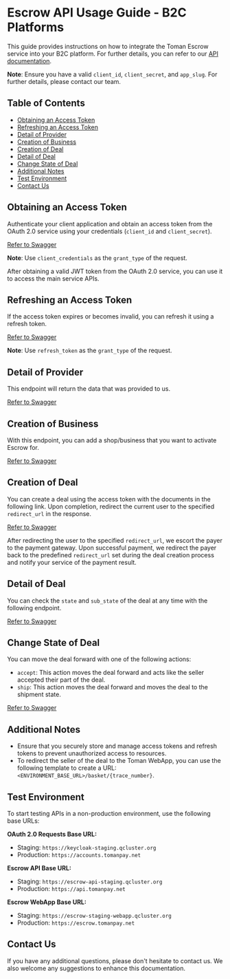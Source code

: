 # Escrow API Usage Guide - B2C Platforms

This guide provides instructions on how to integrate the Toman Escrow service into your B2C platform. For further details, you can refer to our [API documentation](https://docs.tomanpay.net/swagger/b2c.html).

**Note**: Ensure you have a valid `client_id`, `client_secret`, and `app_slug`. For further details, please contact our team.

## Table of Contents

- [Obtaining an Access Token](#obtaining-an-access-token)
- [Refreshing an Access Token](#refreshing-an-access-token)
- [Detail of Provider](#detail-of-provider)
- [Creation of Business](#creation-of-business)
- [Creation of Deal](#creation-of-deal)
- [Detail of Deal](#detail-of-deal)
- [Change State of Deal](#change-state-of-deal)
- [Additional Notes](#additional-notes)
- [Test Environment](#test-environment)
- [Contact Us](#contact-us)

## Obtaining an Access Token

Authenticate your client application and obtain an access token from the OAuth 2.0 service using your credentials (`client_id` and `client_secret`).

[Refer to Swagger](https://docs.tomanpay.net/swagger/b2c.html#/Authentication/post_realms__realm__protocol_openid_connect_token)

**Note**: Use `client_credentials` as the `grant_type` of the request.

After obtaining a valid JWT token from the OAuth 2.0 service, you can use it to access the main service APIs.

## Refreshing an Access Token

If the access token expires or becomes invalid, you can refresh it using a refresh token.

[Refer to Swagger](https://docs.tomanpay.net/swagger/b2c.html#/Authentication/post_realms__realm__protocol_openid_connect_token)

**Note**: Use `refresh_token` as the `grant_type` of the request.

## Detail of Provider

This endpoint will return the data that was provided to us.

[Refer to Swagger](https://docs.tomanpay.net/swagger/b2c.html#/Provider/get_escrow_api_v2_providers_me)

## Creation of Business

With this endpoint, you can add a shop/business that you want to activate Escrow for.

[Refer to Swagger](https://docs.tomanpay.net/swagger/b2c.html#/Business/post_escrow_api_v2_providers__provider_slug__businesses)

## Creation of Deal

You can create a deal using the access token with the documents in the following link. Upon completion, redirect the current user to the specified `redirect_url` in the response.

[Refer to Swagger](https://docs.tomanpay.net/swagger/b2c.html#/Deal/post_escrow_api_v2_providers__provider_slug__businesses__business_slug__deals)

After redirecting the user to the specified `redirect_url`, we escort the payer to the payment gateway. Upon successful payment, we redirect the payer back to the predefined `redirect_url` set during the deal creation process and notify your service of the payment result.

## Detail of Deal

You can check the `state` and `sub_state` of the deal at any time with the following endpoint.

[Refer to Swagger](https://docs.tomanpay.net/swagger/b2c.html#/Deal/get_escrow_api_v2_providers__provider_slug__deals__trace_number_)

## Change State of Deal

You can move the deal forward with one of the following actions:
- `accept`: This action moves the deal forward and acts like the seller accepted their part of the deal.
- `ship`: This action moves the deal forward and moves the deal to the shipment state.

[Refer to Swagger](https://docs.tomanpay.net/swagger/b2c.html#/Deal/patch_escrow_api_v2_providers__provider_slug__deals__trace_number_)

## Additional Notes

- Ensure that you securely store and manage access tokens and refresh tokens to prevent unauthorized access to resources.
- To redirect the seller of the deal to the Toman WebApp, you can use the following template to create a URL: `<ENVIRONMENT_BASE_URL>/basket/{trace_number}`.

## Test Environment

To start testing APIs in a non-production environment, use the following base URLs:

**OAuth 2.0 Requests Base URL:**
- Staging: `https://keycloak-staging.qcluster.org`
- Production: `https://accounts.tomanpay.net`

**Escrow API Base URL:**
- Staging: `https://escrow-api-staging.qcluster.org`
- Production: `https://api.tomanpay.net`

**Escrow WebApp Base URL:**
- Staging: `https://escrow-staging-webapp.qcluster.org`
- Production: `https://escrow.tomanpay.net`

## Contact Us

If you have any additional questions, please don't hesitate to contact us. We also welcome any suggestions to enhance this documentation.
